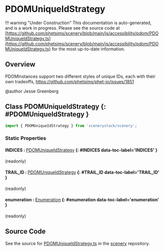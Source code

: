 # PDOMUniqueIdStrategy

!!! warning "Under Construction"
    This documentation is auto-generated, and is a work in progress. Please see the source code at
    [https://github.com/phetsims/scenery/blob/main/js/accessibility/pdom/PDOMUniqueIdStrategy.ts](https://github.com/phetsims/scenery/blob/main/js/accessibility/pdom/PDOMUniqueIdStrategy.ts) for the most up-to-date information.

## Overview

PDOMInstances support two different styles of unique IDs, each with their
own tradeoffs, https://github.com/phetsims/phet-io/issues/1851

@author Jesse Greenberg

## Class PDOMUniqueIdStrategy {: #PDOMUniqueIdStrategy }


```js
import { PDOMUniqueIdStrategy } from 'scenerystack/scenery';
```
### Static Properties

#### INDICES : <span style="font-weight: 400;">[PDOMUniqueIdStrategy](../scenery/PDOMUniqueIdStrategy.md)</span> {: #INDICES data-toc-label='INDICES' }

(readonly)

#### TRAIL_ID : <span style="font-weight: 400;">[PDOMUniqueIdStrategy](../scenery/PDOMUniqueIdStrategy.md)</span> {: #TRAIL_ID data-toc-label='TRAIL_ID' }

(readonly)

#### enumeration : <span style="font-weight: 400;">[Enumeration](../phet-core/Enumeration.md)</span> {: #enumeration data-toc-label='enumeration' }

(readonly)



## Source Code

See the source for [PDOMUniqueIdStrategy.ts](https://github.com/phetsims/scenery/blob/main/js/accessibility/pdom/PDOMUniqueIdStrategy.ts) in the [scenery](https://github.com/phetsims/scenery) repository.
